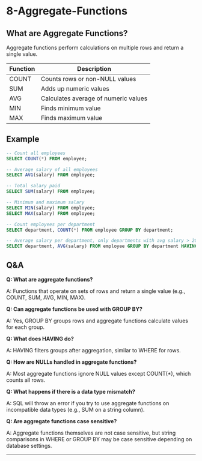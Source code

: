 # 8-Aggregate-Functions

## What are Aggregate Functions?
Aggregate functions perform calculations on multiple rows and return a single value.

| Function | Description                       |
|----------|-----------------------------------|
| COUNT    | Counts rows or non-NULL values    |
| SUM      | Adds up numeric values            |
| AVG      | Calculates average of numeric values |
| MIN      | Finds minimum value               |
| MAX      | Finds maximum value               |

## Example
```sql
-- Count all employees
SELECT COUNT(*) FROM employee;

-- Average salary of all employees
SELECT AVG(salary) FROM employee;

-- Total salary paid
SELECT SUM(salary) FROM employee;

-- Minimum and maximum salary
SELECT MIN(salary) FROM employee;
SELECT MAX(salary) FROM employee;

-- Count employees per department
SELECT department, COUNT(*) FROM employee GROUP BY department;

-- Average salary per department, only departments with avg salary > 20000
SELECT department, AVG(salary) FROM employee GROUP BY department HAVING AVG(salary) > 20000;
```

## Q&A
**Q: What are aggregate functions?**

A: Functions that operate on sets of rows and return a single value (e.g., COUNT, SUM, AVG, MIN, MAX).

**Q: Can aggregate functions be used with GROUP BY?**

A: Yes, GROUP BY groups rows and aggregate functions calculate values for each group.

**Q: What does HAVING do?**

A: HAVING filters groups after aggregation, similar to WHERE for rows.

**Q: How are NULLs handled in aggregate functions?**

A: Most aggregate functions ignore NULL values except COUNT(*), which counts all rows.

**Q: What happens if there is a data type mismatch?**

A: SQL will throw an error if you try to use aggregate functions on incompatible data types (e.g., SUM on a string column).

**Q: Are aggregate functions case sensitive?**

A: Aggregate functions themselves are not case sensitive, but string comparisons in WHERE or GROUP BY may be case sensitive depending on database settings.

---

